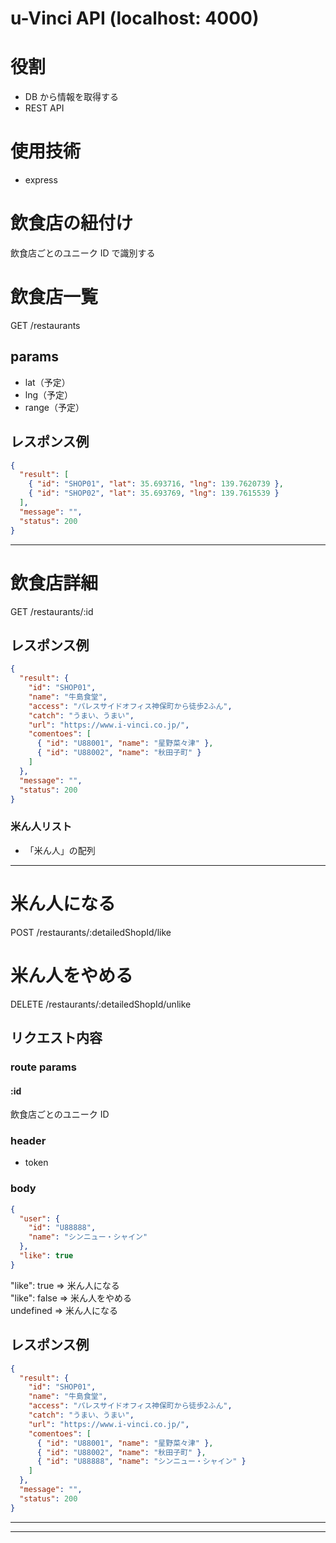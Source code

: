 # u-Vinci API (localhost: 4000)

# 役割

- DB から情報を取得する
- REST API

# 使用技術

- express

# 飲食店の紐付け

飲食店ごとのユニーク ID で識別する

# 飲食店一覧

GET /restaurants

## params

- lat（予定）
- lng（予定）
- range（予定）

## レスポンス例

```json
{
  "result": [
    { "id": "SHOP01", "lat": 35.693716, "lng": 139.7620739 },
    { "id": "SHOP02", "lat": 35.693769, "lng": 139.7615539 }
  ],
  "message": "",
  "status": 200
}
```

---

# 飲食店詳細

GET /restaurants/:id

## レスポンス例

```json
{
  "result": {
    "id": "SHOP01",
    "name": "牛島食堂",
    "access": "パレスサイドオフィス神保町から徒歩2ふん",
    "catch": "うまい、うまい",
    "url": "https://www.i-vinci.co.jp/",
    "comentoes": [
      { "id": "U88001", "name": "星野菜々津" },
      { "id": "U88002", "name": "秋田子町" }
    ]
  },
  "message": "",
  "status": 200
}
```

### 米ん人リスト

- 「米ん人」の配列

---

# 米ん人になる

POST /restaurants/:detailedShopId/like

# 米ん人をやめる

DELETE /restaurants/:detailedShopId/unlike

## リクエスト内容

### route params

#### :id

飲食店ごとのユニーク ID

### header

- token

### body

```json
{
  "user": {
    "id": "U88888",
    "name": "シンニュー・シャイン"
  },
  "like": true
}
```

"like": true => 米ん人になる\
"like": false => 米ん人をやめる\
undefined => 米ん人になる

## レスポンス例

```json
{
  "result": {
    "id": "SHOP01",
    "name": "牛島食堂",
    "access": "パレスサイドオフィス神保町から徒歩2ふん",
    "catch": "うまい、うまい",
    "url": "https://www.i-vinci.co.jp/",
    "comentoes": [
      { "id": "U88001", "name": "星野菜々津" },
      { "id": "U88002", "name": "秋田子町" },
      { "id": "U88888", "name": "シンニュー・シャイン" }
    ]
  },
  "message": "",
  "status": 200
}
```

---

---
